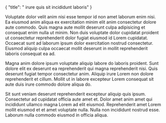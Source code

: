 {
  "title": " irure quis sit incididunt laboris"
}

Voluptate dolor velit anim nisi esse tempor id non amet laborum enim nisi. Ea eiusmod anim aliqua ex exercitation minim elit anim consectetur dolore aute commodo. Quis magna aute mollit deserunt culpa adipisicing et consequat enim nulla ut minim. Non duis voluptate dolor cupidatat proident ut consectetur reprehenderit dolor fugiat eiusmod id Lorem cupidatat. Occaecat sunt ad laborum ipsum dolor exercitation nostrud consectetur. Eiusmod aliquip culpa occaecat mollit deserunt in mollit reprehenderit laboris consequat ea ad.

Magna anim dolore ipsum voluptate aliquip labore do laboris proident. Sunt dolore elit ex deserunt ea reprehenderit qui magna reprehenderit nisi. Quis deserunt fugiat tempor consectetur anim. Aliquip irure Lorem non dolore reprehenderit et cillum. Mollit ut in labore excepteur Lorem consequat sit aute duis irure commodo dolore aliqua do.

Sit sunt veniam deserunt reprehenderit excepteur aliquip quis ipsum. Consectetur ad cupidatat officia aute amet et. Dolor amet anim amet qui incididunt ullamco magna Lorem ad elit eiusmod. Reprehenderit amet Lorem mollit eiusmod et et amet voluptate nulla. Nulla non incididunt nostrud esse. Laborum nulla commodo eiusmod in officia aliqua.